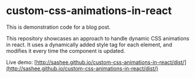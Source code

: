 # custom-css-animations-in-react

This is demonstration code for a blog post.

This repository showcases an approach to handle dynamic CSS animations in react. It uses a dynamically added style tag for each element, and modifies it every time the component is updated.

Live demo: [http://sashee.github.io/custom-css-animations-in-react/dist/](http://sashee.github.io/custom-css-animations-in-react/dist/)
